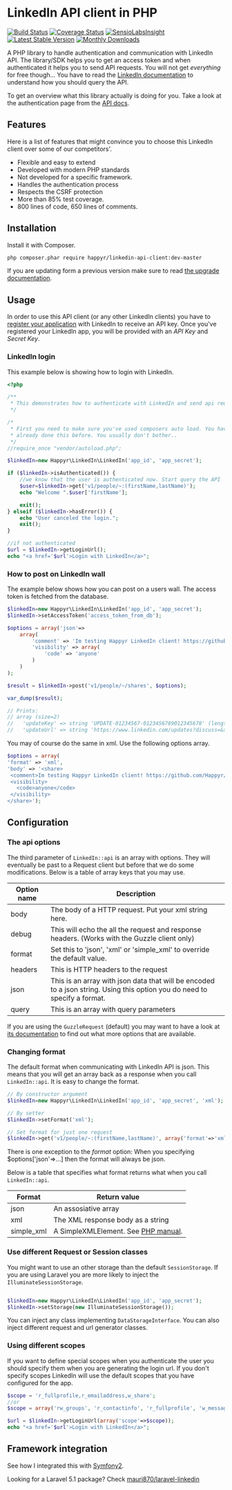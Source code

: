 # LinkedIn API client in PHP

[![Build Status](https://travis-ci.org/Happyr/LinkedIn-API-client.svg?branch=master)](https://travis-ci.org/Happyr/LinkedIn-API-client)
[![Coverage Status](https://img.shields.io/coveralls/Happyr/LinkedIn-API-client.svg)](https://coveralls.io/r/Happyr/LinkedIn-API-client?branch=master)
[![SensioLabsInsight](https://insight.sensiolabs.com/projects/44c425af-90f6-4c25-b789-4ece28b01a2b/mini.png)](https://insight.sensiolabs.com/projects/44c425af-90f6-4c25-b789-4ece28b01a2b)
[![Latest Stable Version](https://poser.pugx.org/happyr/linkedin-api-client/v/stable.svg)](https://packagist.org/packages/happyr/linkedin-api-client)
[![Monthly Downloads](https://poser.pugx.org/happyr/linkedin-api-client/d/monthly.png)](https://packagist.org/packages/happyr/linkedin-api-client)

A PHP library to handle authentication and communication with LinkedIn API. The library/SDK helps you to get an access
token and when authenticated it helps you to send API requests. You will not get *everything* for free though... You
have to read the [LinkedIn documentation][api-doc-core] to understand how you should query the API. 

To get an overview what this library actually is doing for you. Take a look at the authentication page from
the [API docs][api-doc-authentication].

## Features

Here is a list of features that might convince you to choose this LinkedIn client over some of our competitors'.

* Flexible and easy to extend
* Developed with modern PHP standards
* Not developed for a specific framework. 
* Handles the authentication process
* Respects the CSRF protection
* More than 85% test coverage.
* 800 lines of code, 650 lines of comments.

## Installation

Install it with Composer.

```bash
php composer.phar require happyr/linkedin-api-client:dev-master
```

If you are updating form a previous version make sure to read [the upgrade documentation](Upgrade.md).

## Usage

In order to use this API client (or any other LinkedIn clients) you have to [register your application][register-app]
with LinkedIn to receive an API key. Once you've registered your LinkedIn app, you will be provided with
an *API Key* and *Secret Key*.

### LinkedIn login

This example below is showing how to login with LinkedIn.

```php 
<?php

/**
 * This demonstrates how to authenticate with LinkedIn and send api requests
 */

/*
 * First you need to make sure you've used composers auto load. You have is probably 
 * already done this before. You usually don't bother..
 */
//require_once "vendor/autoload.php";

$linkedIn=new Happyr\LinkedIn\LinkedIn('app_id', 'app_secret');

if ($linkedIn->isAuthenticated()) {
    //we know that the user is authenticated now. Start query the API
    $user=$linkedIn->get('v1/people/~:(firstName,lastName)');
    echo "Welcome ".$user['firstName'];

    exit();
} elseif ($linkedIn->hasError()) {
    echo "User canceled the login.";
    exit();
}

//if not authenticated
$url = $linkedIn->getLoginUrl();
echo "<a href='$url'>Login with LinkedIn</a>";

```

### How to post on LinkedIn wall

The example below shows how you can post on a users wall. The access token is fetched from the database. 

```php
$linkedIn=new Happyr\LinkedIn\LinkedIn('app_id', 'app_secret');
$linkedIn->setAccessToken('access_token_from_db');

$options = array('json'=>
    array(
        'comment' => 'Im testing Happyr LinkedIn client! https://github.com/Happyr/LinkedIn-API-client',
        'visibility' => array(
            'code' => 'anyone'
        )
    )
);

$result = $linkedIn->post('v1/people/~/shares', $options);

var_dump($result);

// Prints: 
// array (size=2)
//   'updateKey' => string 'UPDATE-01234567-0123456789012345678' (length=35)
//   'updateUrl' => string 'https://www.linkedin.com/updates?discuss=&scope=01234567&stype=M&topic=0123456789012345678&type=U&a=mVKU' (length=104)

```

You may of course do the same in xml. Use the following options array.
```php
$options = array(
'format' => 'xml',
'body' => '<share>
 <comment>Im testing Happyr LinkedIn client! https://github.com/Happyr/LinkedIn-API-client</comment>
 <visibility>
   <code>anyone</code>
 </visibility>
</share>');
```

## Configuration

### The api options

The third parameter of `LinkedIn::api` is an array with options. They will eventually be past to a Request client but 
before that we do some modifications. Below is a table of array keys that you may use. 

| Option name | Description
| ----------- | -----------
| body | The body of a HTTP request. Put your xml string here. 
| debug | This will echo the all the request and response headers. (Works with the Guzzle client only)
| format | Set this to 'json', 'xml' or 'simple_xml' to override the default value. 
| headers | This is HTTP headers to the request
| json | This is an array with json data that will be encoded to a json string. Using this option you do need to specify a format. 
| query | This is an array with query parameters

If you are using the `GuzzleRequest` (default) you may want to have a look at [its documentation](http://docs.guzzlephp.org/en/latest/clients.html?highlight=format#request-options)
to find out what more options that are available. 

### Changing format

The default format when communicating with LinkedIn API is json. This means that you will get an array back as a response when you call `LinkedIn::api`. It is easy to change the format.

```php
// By constructor argument
$linkedIn=new Happyr\LinkedIn\LinkedIn('app_id', 'app_secret', 'xml');

// By setter
$linkedIn->setFormat('xml');

// Set format for just one request
$linkedIn->get('v1/people/~:(firstName,lastName)', array('format'=>'xml'));
```

There is one exception to the *format* option: When you specifying $options['json'=>...] then the format will always be json.

Below is a table that specifies what format returns what when you call `LinkedIn::api`.

| Format | Return value 
| ------ | ------------
| json | An assosiative array
| xml | The XML response body as a string
| simple_xml | A SimpleXMLElement. See [PHP manual](http://php.net/manual/en/class.simplexmlelement.php).


### Use different Request or Session classes

You might want to use an other storage than the default `SessionStorage`. If you are using Laravel
you are more likely to inject the `IlluminateSessionStorage`.  
```php

$linkedIn=new Happyr\LinkedIn\LinkedIn('app_id', 'app_secret');
$linkedIn->setStorage(new IlluminateSessionStorage());
```

You can inject any class implementing `DataStorageInterface`. You can also inject different
request and url generator classes.

### Using different scopes

If you want to define special scopes when you authenticate the user you should specify them when you are generating the 
login url. If you don't specify scopes LinkedIn will use the default scopes that you have configured for the app.  

```php
$scope = 'r_fullprofile,r_emailaddress,w_share';
//or 
$scope = array('rw_groups', 'r_contactinfo', 'r_fullprofile', 'w_messages');

$url = $linkedIn->getLoginUrl(array('scope'=>$scope));
echo "<a href='$url'>Login with LinkedIn</a>";
```

## Framework integration

See how I integrated this with [Symfony2](docs/symfony.md).

Looking for a Laravel 5.1 package? Check [mauri870/laravel-linkedin](https://github.com/mauri870/laravel-linkedin)


[register-app]: https://www.linkedin.com/secure/developer
[linkedin-code-samples]: https://developer.linkedin.com/documents/code-samples
[api-doc-authentication]: https://developer.linkedin.com/documents/authentication
[api-doc-core]: https://developer.linkedin.com/core-concepts
